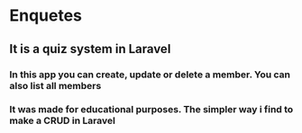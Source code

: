 # Enquetes

## It is a quiz system in Laravel

### In this app you can create, update or delete a member. You can also list all members

### It was made for educational purposes. The simpler way i find to make a CRUD in Laravel
